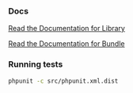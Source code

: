 ### Docs
[Read the Documentation for Library](https://github.com/zencap/state-machine/blob/master/src/StateMachine/readme.md)

[Read the Documentation for Bundle](https://github.com/zencap/state-machine/blob/master/src/StateMachineBundle/Resources/doc/index.md)
### Running tests
```bash
phpunit -c src/phpunit.xml.dist
```
